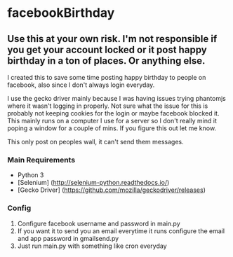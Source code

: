 # facebookBirthday

## Use this at your own risk.  I'm not responsible if you get your account locked or it post happy birthday in a ton of places. Or anything else.

I created this to save some time posting happy birthday to people on facebook, also since I don't always login everyday.

I use the gecko driver mainly because I was having issues trying phantomjs where it wasn't logging in properly.  Not sure what the issue for this is probably not keeping cookies for the login or maybe facebook blocked it.  This mainly runs on a computer I use for a server so I don't really mind it poping a window for a couple of mins.  If you figure this out let me know.

This only post on peoples wall, it can't send them messages.

### Main Requirements
* Python 3
* [Selenium] (http://selenium-python.readthedocs.io/)
* [Gecko Driver] (https://github.com/mozilla/geckodriver/releases)

### Config
1. Configure facebook username and password in main.py
2. If you want it to send you an email everytime it runs configure the email and app password in gmailsend.py
3. Just run main.py with something like cron everyday